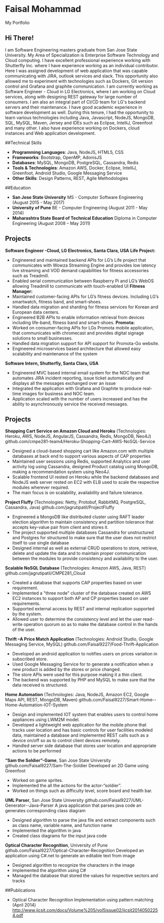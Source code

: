 # Faisal Mohammad
My Portfolio

## Hi There!
I am Software Engineering masters graduate from San Jose State University. My Area of Specialization is Enterprise Software Technology and Cloud computing.
I have excellent professional experience working with Shutterfly Inc. where I have experience working as an individual contributor. Here I was assigned development of web application that was capable communicating with JIRA, outlook services and slack. This opportunity also allowed me to experiment with technologies such as Dockers, Git version control and Grafana and graphite communication.
I am currently working as Software Engineer - Cloud in LG Electronics, where I am working on Cloud services, along with designing REST gateway for large number of consumers. I am also an integral part of CI/CD team for LG's backend servers and their maintenance. 
I have good academic experience in software development as well. During this tenure, I had the opportunity to learn various technologies including Java, Javascript, NodeJS, MongoDB, SQL, MySQL, Maven, Jersey and IDEs such as Eclipse, IntelliJ, Greenfoot and many other. I also have experience working on Dockers, cloud instances and Web application development. 

##Technical Skills
* **Programming Languages**: Java, NodeJS, HTML5, CSS
* **Frameworks**: Bootstrap, OpenMP, AdonisJS 
* **Databases**: MySQL, MongoDB, PostgreSQL, Cassandra, Redis 
* **Tools & Technologies**: Amazon AWS, Docker, Eclipse, IntelliJ, Greenfoot, Android Studio, Google Messaging Service 
* **Other Skills**: Design Patterns, REST, Agile Methodologies 


##Education
* **San Jose State University** MS - Computer Software Engineering (August 2015 - May 2017)
* **University of Pune** BE - Computer Engineering (August 2011 - May 2014)
* **Maharashtra State Board of Technical Education** Diploma in Computer Engineering (August 2008 – May 2011) 


## Projects

**Software Engineer -Cloud, LG Electronics, Santa Clara, USA** 
**Life Project:** 
*	Engineered and maintained backend APIs for LG’s Life project that communicates with Wowza Streaming Engine and provides low latency live streaming and VOD demand capabilities for fitness accessories such as Treadmill.
*	Enabled serial communication between Raspberry Pi and LG’s WebOS allowing Treadmill to communicate with touch-enabled UI
**Fitness Manager:**
*	Maintained customer-facing APIs for LG’s fitness devices. Including LG’s smartwatch, fitness band, and smart-shoes.
*	Handled data migration and sharding for fitness services for Korean and European data centers.
*	Engineered B2B APIs to enable information retrieval from devices including life-band, fitness band and smart-shoes. 
**Promota:**
*	Worked on consumer-facing APIs for LGs Promota mobile application, that communicates with chromecast and provides digital signage solutions to small businesses.
*	Handled data migration support for API support for Promota-Go website.
*	Engineered microservices based architecture that allowed easy scalability and maintenance of the system 

**Software Intern, Shutterfly, Santa Clara, USA**
*	Engineered MVC based internal email system for the NOC team that automates JIRA incident reporting, issue ticket automatically and displays all the messages exchanged over an issue
*	Integrated the application with Grafana and Graphite to produce real-time images for business and NOC team.
*	Application scaled with the number of users increased and has the ability to asynchronously service the received messages.


## Projects

**Shopping Cart Service on Amazon Cloud and Heroku** (Technologies: Heroku, AWS, NodeJS, AngularJS, Cassandra, Redis, MongoDB, Neo4J)
github.com/cmpe281-team4/Heroku-Shopping-Cart-AWS-NoSQL-Service
*	Designed a cloud-based shopping cart like Amazon.com with multiple databases at back end to support various aspects of CAP properties
*	Maintained user sessions using Redis, supported Analytics and user activity log using Cassandra, designed Product catalog using MongoDB, making a recommendation system using Neo4J.
*	Scalable frontend UI rested on Heroku while the backend databases and NodeJS web server rested on EC2 with ELB used to scale the respective modules wherever required.
*	The main focus is on scalability, availability and failure tolerance.


**Project Fluffy** (Technologies: Netty, Protobuf, RabbitMQ, PostgreSQL, Cassandra, Java)
github.com/jagrutipatil/ProjectFluffy
*	Engineered a MongoDB like distributed cluster using RAFT leader election algorithm to maintain consistency and partition tolerance that accepts key-value pair from client and stores it.
*	The project supported multiple databases Cassandra for unstructured and Postgres for structured to make sure that the user does not restrict itself to use single database
*	Designed internal as well as external CRUD operations to store, retrieve, delete and update the data and to maintain proper communication between the modules to provide consistency and availability to the user.


**Scalable NoSQL Database** (Technologies: Amazon AWS, Java, REST)
github.com/jagrutipatil/CMPE281_Cloud
* Created a database that supports CAP properties based on user requirement.
* Implemented a "three node" cluster of the database created on AWS EC2 instances to support both AP and CP properties based on user requirements.
* Supported external access by REST and internal replication supported by the system.
* Allowed user to determine the consistency level and let the user read-write operation quorum so as to make the database control in the hands of the user.

**Thrift –A Price Match Application** (Technologies: Android Studio, Google Messaging Service, MySQL)
github.com/Faisal9227/Food-Thrift-Application
* Developed an android application to notifies users on prices variation in subscribed store.
* Used Google Messaging Service for to generate a notification when a new product is added by the stores or price changed.
* The store APIs were used for this purpose making it a thin client.
* The backend was supported by PHP and MySQL to make sure that the data received is structured.

**Home Automation** (Technologies: Java, NodeJS, Amazon EC2, Google Maps API, REST, MongoDB, Maven)
github.com/Faisal9227/Smart-Home--Home-Automation-IOT-System
* Design and implemented IOT system that enables users to control home appliances using LWM2M model.
* Developed a lightweight web application for the mobile phone that tracks user location and has basic controls for user facilities modeled data, maintained a database and implemented REST calls such as a device on/off so as to control client devices remotely.
* Handled server side database that stores user location and appropriate actions to be performed

**“Sam the Soldier”-Game**, San Jose State University
github.com/Faisal9227/Sam-The-Soldier
Developed an 2D Game using Greenfoot 
* Worked on game sprites.
* Implemented the all the actions for the actor-“soldier”.
* Worked on things such as difficulty level, score board and health bar.

**UML Parser**, San Jose State University
github.com/Faisal9227/UML-Generator--Java-Parser
A java application that parses java code an generates corresponding class diagram
* Designed algorithm to parse the java file and extract components such as class name, variable name, and function name
* Implemented the algorithm in java
* Created class diagrams for the input java code  

**Optical Character Recognition**, University of Pune
github.com/Faisal9227/Optical-Character-Recognition
Developed an application using C#.net to generate an editable text from image
* Designed algorithm to recognize the characters in the image
* Implemented the algorithm using C#
* Managed the database that stored the values for respective sectors and tracks

##Publications
* Optical Character Recognition Implementation using pattern matching (April 2014)	                         http://www.ijcsit.com/docs/Volume%205/vol5issue02/ijcsit20140502254.pdf
